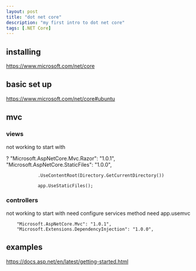 ```yaml
---
layout: post
title: "dot net core"
description: "my first intro to dot net core"
tags: [.NET Core]
---
```


## installing

https://www.microsoft.com/net/core

## basic set up

https://www.microsoft.com/net/core#ubuntu

## mvc

### views
not working to start with

?
"Microsoft.AspNetCore.Mvc.Razor": "1.0.1",
        "Microsoft.AspNetCore.StaticFiles": "1.0.0",

                .UseContentRoot(Directory.GetCurrentDirectory())

                app.UseStaticFiles();

### controllers
not working to start with
need configure services method
need app.usemvc

        "Microsoft.AspNetCore.Mvc": "1.0.1",
        "Microsoft.Extensions.DependencyInjection": "1.0.0",


## examples

https://docs.asp.net/en/latest/getting-started.html